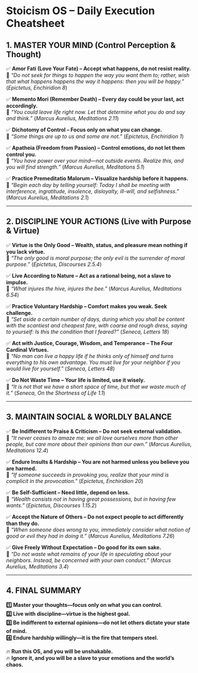 # Stoicism OS – Daily Execution Cheatsheet

## **1. MASTER YOUR MIND (Control Perception & Thought)**  
✅ **Amor Fati (Love Your Fate) – Accept what happens, do not resist reality.**  
📖 *“Do not seek for things to happen the way you want them to; rather, wish that what happens happens the way it happens: then you will be happy.”* (*Epictetus, Enchiridion 8*)  

✅ **Memento Mori (Remember Death) – Every day could be your last, act accordingly.**  
📖 *“You could leave life right now. Let that determine what you do and say and think.”* (*Marcus Aurelius, Meditations 2.11*)  

✅ **Dichotomy of Control – Focus only on what you can change.**  
📖 *“Some things are up to us and some are not.”* (*Epictetus, Enchiridion 1*)  

✅ **Apatheia (Freedom from Passion) – Control emotions, do not let them control you.**  
📖 *“You have power over your mind—not outside events. Realize this, and you will find strength.”* (*Marcus Aurelius, Meditations 5.1*)  

✅ **Practice Premeditatio Malorum – Visualize hardship before it happens.**  
📖 *“Begin each day by telling yourself: Today I shall be meeting with interference, ingratitude, insolence, disloyalty, ill-will, and selfishness.”* (*Marcus Aurelius, Meditations 2.1*)  

---

## **2. DISCIPLINE YOUR ACTIONS (Live with Purpose & Virtue)**  
✅ **Virtue is the Only Good – Wealth, status, and pleasure mean nothing if you lack virtue.**  
📖 *“The only good is moral purpose; the only evil is the surrender of moral purpose.”* (*Epictetus, Discourses 2.5.4*)  

✅ **Live According to Nature – Act as a rational being, not a slave to impulse.**  
📖 *“What injures the hive, injures the bee.”* (*Marcus Aurelius, Meditations 6.54*)  

✅ **Practice Voluntary Hardship – Comfort makes you weak. Seek challenge.**  
📖 *“Set aside a certain number of days, during which you shall be content with the scantiest and cheapest fare, with coarse and rough dress, saying to yourself: Is this the condition that I feared?”* (*Seneca, Letters 18*)  

✅ **Act with Justice, Courage, Wisdom, and Temperance – The Four Cardinal Virtues.**  
📖 *“No man can live a happy life if he thinks only of himself and turns everything to his own advantage. You must live for your neighbor if you would live for yourself.”* (*Seneca, Letters 48*)  

✅ **Do Not Waste Time – Your life is limited, use it wisely.**  
📖 *“It is not that we have a short space of time, but that we waste much of it.”* (*Seneca, On the Shortness of Life 1.1*)  

---

## **3. MAINTAIN SOCIAL & WORLDLY BALANCE**  
✅ **Be Indifferent to Praise & Criticism – Do not seek external validation.**  
📖 *“It never ceases to amaze me: we all love ourselves more than other people, but care more about their opinions than our own.”* (*Marcus Aurelius, Meditations 12.4*)  

✅ **Endure Insults & Hardship – You are not harmed unless you believe you are harmed.**  
📖 *“If someone succeeds in provoking you, realize that your mind is complicit in the provocation.”* (*Epictetus, Enchiridion 20*)  

✅ **Be Self-Sufficient – Need little, depend on less.**  
📖 *“Wealth consists not in having great possessions, but in having few wants.”* (*Epictetus, Discourses 1.15.2*)  

✅ **Accept the Nature of Others – Do not expect people to act differently than they do.**  
📖 *“When someone does wrong to you, immediately consider what notion of good or evil they had in doing it.”* (*Marcus Aurelius, Meditations 7.26*)  

✅ **Give Freely Without Expectation – Do good for its own sake.**  
📖 *“Do not waste what remains of your life in speculating about your neighbors. Instead, be concerned with your own conduct.”* (*Marcus Aurelius, Meditations 3.4*)  

---

## **4. FINAL SUMMARY**  
**1️⃣ Master your thoughts—focus only on what you can control.**  
**2️⃣ Live with discipline—virtue is the highest goal.**  
**3️⃣ Be indifferent to external opinions—do not let others dictate your state of mind.**  
**4️⃣ Endure hardship willingly—it is the fire that tempers steel.**  

🔥 **Run this OS, and you will be unshakable.**  
🔥 **Ignore it, and you will be a slave to your emotions and the world’s chaos.**

